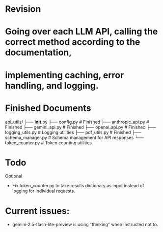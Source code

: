 # Revision

# Going over each LLM API, calling the correct method according to the documentation,
# implementing caching, error handling, and logging.

# Finished Documents

api_utils/
├── __init__.py
├── config.py                   # Finished
├── anthropic_api.py            # Finished
├── gemini_api.py               # Finished
├── openai_api.py               # Finished
├── logging_utils.py            # Logging utilities
├── pdf_utils.py                # Finished
├── schema_manager.py           # Schema management for API responses
└── token_counter.py            # Token counting utilities

# Todo

Optional
- Fix token_counter.py to take results dictionary as input instead of logging for individual requests.

# Current issues:
- gemini-2.5-flash-lite-preview is using "thinking" when instructed not to.